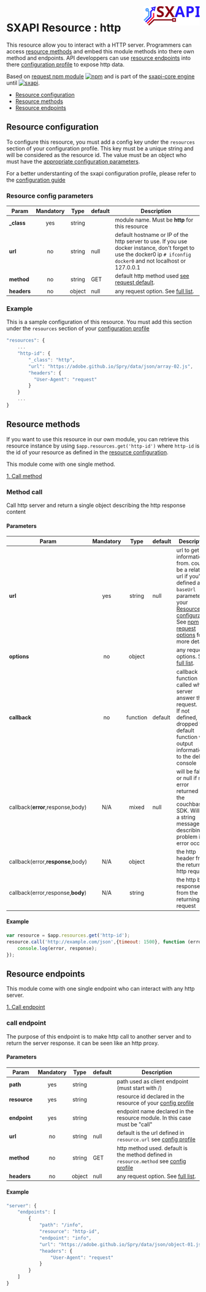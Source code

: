 <img align="right" height="50" src="https://raw.githubusercontent.com/startxfr/sxapi-core/v0.2.20-docker/docs/assets/logo.svg?sanitize=true">

# SXAPI Resource : http

This resource allow you to interact with a HTTP server.
Programmers can access [resource methods](#resource-methods) and embed this module
methods into there own method and endpoints.
API developpers can use [resource endpoints](#resource-endpoints) into there
[configuration profile](../guides/2.Configure.md) to expose http data.

Based on [request npm module](https://www.npmjs.com/package/request) 
[![npm](https://img.shields.io/npm/v/request.svg)](https://www.npmjs.com/package/request) 
and is part of the [sxapi-core engine](https://github.com/startxfr/sxapi-core) 
until [![sxapi](https://img.shields.io/badge/sxapi-v0.0.8-blue.svg)](https://github.com/startxfr/sxapi-core).

- [Resource configuration](#resource-configuration)<br>
- [Resource methods](#resource-methods)<br>
- [Resource endpoints](#resource-endpoints)

## Resource configuration

To configure this resource, you must add a config key under the `resources`
section of your configuration profile. 
This key must be a unique string and will be considered as the resource id. The value 
must be an object who must have the [appropriate configuration parameters](#resource-config-parameters).

For a better understanting of the sxapi
configuration profile, please refer to the [configuration guide](../guides/2.Configure.md)


### Resource config parameters

| Param           | Mandatory | Type   | default   | Description
|-----------------|:---------:|:------:|-----------|---------------
| **_class**      | yes       | string |           | module name. Must be **http** for this resource
| **url**         | no        | string | null      | default hostname or IP of the http server to use. If you use docker instance, don't forget to use the docker0 ip `# ifconfig docker0` and not localhost or 127.0.0.1
| **method**      | no        | string | GET       | default http method used [see request default](https://www.npmjs.com/package/request#requestoptions-callback).
| **headers**     | no        | object | null      | any request option. See [full list](https://www.npmjs.com/package/request#requestoptions-callback).

### Example

This is a sample configuration of this resource. You must add this section under 
the `resources` section of your [configuration profile](../guides/2.Configure.md)

```javascript
"resources": {
    ...
    "http-id": {
        "_class": "http",
        "url": "https://adobe.github.io/Spry/data/json/array-02.js",
        "headers": {
          "User-Agent": "request"
        }
    }
    ...
}
```

## Resource methods

If you want to use this resource in our own module, you can retrieve this resource 
instance by using `$app.resources.get('http-id')` where `http-id` is the
id of your resource as defined in the [resource configuration](#resource-configuration). 

This module come with one single method.

[1. Call method](#method-call)


### Method call

Call http server and return a single object describing the http response content

#### Parameters

| Param                             | Mandatory | Type     | default | Description
|-----------------------------------|:---------:|:--------:|---------|---------------
| **url**                           | yes       | string   | null    | url to get information from. could be a relative url if you've defined a `baseUrl` parameter in your [Resource configuration](#resource-configuration).  See [npm request options](https://www.npmjs.com/package/request#requestoptions-callback) for more details.
| **options**                       | no        | object   |         | any request options. See [full list](https://www.npmjs.com/package/request#requestoptions-callback).
| **callback**                      | no        | function | default | callback function called when server answer the request.<br>If not defined, dropped to a default function who output information to the debug console
| callback(**error**,response,body) | N/A       | mixed    | null    | will be false or null if no error returned from the couchbase SDK. Will be a string message describing a problem if an error occur.
| callback(error,**response**,body) | N/A       | object   |         | the http header from the returning http request
| callback(error,response,**body**) | N/A       | string   |         | the http body response from the returning http request

#### Example

```javascript
var resource = $app.resources.get('http-id');
resource.call('http://example.com/json',{timeout: 1500}, function (error, response) {
    console.log(error, response);
});
```

## Resource endpoints

This module come with one single endpoint who can interact with any http server.

[1. Call endpoint](#call-endpoint)

### call endpoint

The purpose of this endpoint is to make http call to another server and to return 
the server response. it can be seen like an http proxy.

#### Parameters

| Param           | Mandatory | Type   | default | Description
|-----------------|:---------:|:------:|---------|---------------
| **path**        | yes       | string |         | path used as client endpoint (must start with /)
| **resource**    | yes       | string |         | resource id declared in the resource of your [config profile](#resource-configuration)
| **endpoint**    | yes       | string |         | endpoint name declared in the resource module. In this case must be "call"
| **url**         | no        | string | null    | default is the url defined in `resource.url` see [config profile](#resource-configuration)
| **method**      | no        | string | GET     | http method used. default is the method defined in `resource.method` see [config profile](#resource-configuration)
| **headers**     | no        | object | null    | any request option. See [full list](https://www.npmjs.com/package/request#requestoptions-callback).

#### Example

```javascript
"server": {
    "endpoints": [
        {
            "path": "/info",
            "resource": "http-id",
            "endpoint": "info",
            "url": "https://adobe.github.io/Spry/data/json/object-01.js",
            "headers": {
                "User-Agent": "request"
            }
        }
    ]
}
```